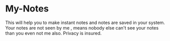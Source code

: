 # My-Notes
This will help you to make instant notes and
notes are saved in your system. Your notes 
are not seen by me , means nobody else can't 
see your notes than you even not me also.
Privacy is insured.
